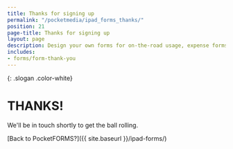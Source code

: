 ```yaml
---
title: Thanks for signing up
permalink: "/pocketmedia/ipad_forms_thanks/"
position: 21
page-title: Thanks for signing up
layout: page
description: Design your own forms for on-the-road usage, expense forms, surveys, product return forms and more.
includes:
- forms/form-thank-you
---
```


{: .slogan .color-white}
# THANKS!

We'll be in touch shortly to get the ball rolling.

[Back to PocketFORMS?]({{ site.baseurl }}/ipad-forms/)
